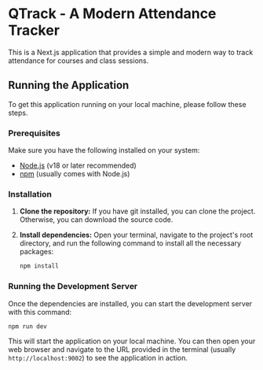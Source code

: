 # QTrack - A Modern Attendance Tracker

This is a Next.js application that provides a simple and modern way to track attendance for courses and class sessions.

## Running the Application

To get this application running on your local machine, please follow these steps.

### Prerequisites

Make sure you have the following installed on your system:
- [Node.js](https://nodejs.org/) (v18 or later recommended)
- [npm](https://www.npmjs.com/) (usually comes with Node.js)

### Installation

1.  **Clone the repository:**
    If you have git installed, you can clone the project. Otherwise, you can download the source code.

2.  **Install dependencies:**
    Open your terminal, navigate to the project's root directory, and run the following command to install all the necessary packages:
    ```bash
    npm install
    ```

### Running the Development Server

Once the dependencies are installed, you can start the development server with this command:

```bash
npm run dev
```

This will start the application on your local machine. You can then open your web browser and navigate to the URL provided in the terminal (usually `http://localhost:9002`) to see the application in action.